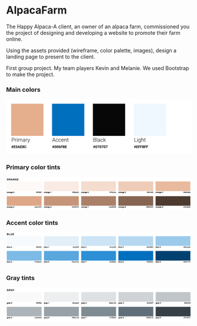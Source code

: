 # AlpacaFarm
The Happy Alpaca-A client, an owner of an alpaca farm, commissioned you the project of designing and developing a website to promote their farm online.

Using the assets provided (wireframe, color palette, images), design a landing page to present to the client.


First group project. My team players Kevin and Melanie. We used Bootstrap to make the project.

### Main colors

![](wireframe/colors.png)

### Primary color tints
![](wireframe/alpaca-colors-primary.png)

### Accent color tints
![](wireframe/alpaca-colors-accent.png)

### Gray tints
![](wireframe/alpaca-colors-gray.png)
